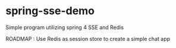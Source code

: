 # spring-sse-demo
Simple program utilizing spring 4 SSE and Redis 

ROADMAP :
Use Redis as session store to create a simple chat app
